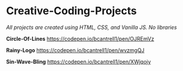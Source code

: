 # Creative-Coding-Projects

_All projects are created using HTML, CSS, and Vanilla JS. No libraries_

**Circle-Of-Lines**
https://codepen.io/bcantrell1/pen/OJREmVz

**Rainy-Logo**
https://codepen.io/bcantrell1/pen/wvzmgQJ

**Sin-Wave-Bling**
https://codepen.io/bcantrell1/pen/XWjqojy
